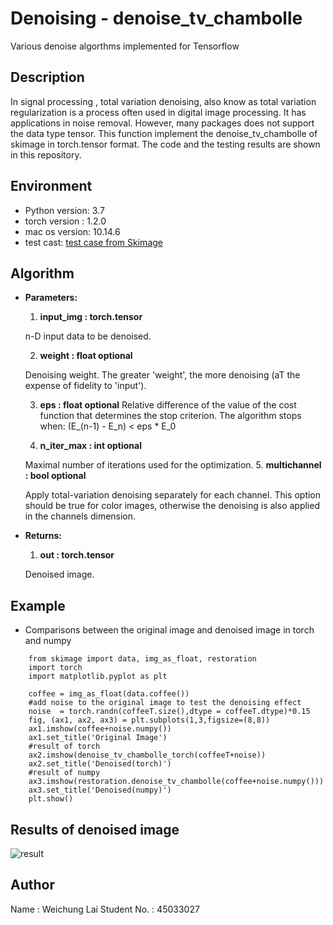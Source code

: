 # Denoising - denoise_tv_chambolle
Various denoise algorthms implemented for Tensorflow

## Description
In signal processing , total variation denoising, also know as total variation regularization is a process often used in digital image processing. It has applications in noise removal. However, many packages does not support the data type tensor. This function implement the denoise_tv_chambolle of skimage in torch.tensor format. The code and the testing results are shown in this repository. 

## Environment 
* Python version: 3.7
* torch version : 1.2.0
* mac os version: 10.14.6
* test cast: 
[test case from Skimage](https://github.com/scikit-image/scikit-image/blob/v0.15.0/skimage/restoration/tests/test_denoise.py#L213)

## Algorithm
* __Parameters:__
	1. __input_img : torch.tensor__ 
	
	n-D input data to be denoised.
				
	2. __weight : float optional__ 
	
	Denoising weight. The greater 'weight', the more denoising (aT the expense of fidelity to 'input').
			
	3. __eps : float optional__
	Relative difference of the value of the cost function that determines the stop criterion. The algorithm stops when:
	(E_(n-1) - E_n) < eps * E_0
			
	4. __n_iter_max : int optional__
	
	Maximal number of iterations used for the optimization.
	5. __multichannel : bool optional__
	
	Apply total-variation denoising separately for each channel. This option should be true for color images, otherwise the denoising is also applied in the channels dimension.
			
* __Returns:__

	1. __out : torch.tensor__
	
	Denoised image.

## Example 
* Comparisons between the original image and denoised image in torch and numpy
```
    from skimage import data, img_as_float, restoration
    import torch
    import matplotlib.pyplot as plt
  
    coffee = img_as_float(data.coffee())    
    #add noise to the original image to test the denoising effect
    noise  = torch.randn(coffeeT.size(),dtype = coffeeT.dtype)*0.15
    fig, (ax1, ax2, ax3) = plt.subplots(1,3,figsize=(8,8))
    ax1.imshow(coffee+noise.numpy())
    ax1.set_title('Original Image')
    #result of torch
    ax2.imshow(denoise_tv_chambolle_torch(coffeeT+noise))
    ax2.set_title('Denoised(torch)')
    #result of numpy
    ax3.imshow(restoration.denoise_tv_chambolle(coffee+noise.numpy()))
    ax3.set_title('Denoised(numpy)')
    plt.show()     
```
## Results of denoised image

![result](https://i.imgur.com/zEvRThr.png)


## Author
Name : Weichung Lai
Student No. : 45033027